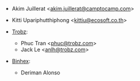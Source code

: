 - Akim Juillerat \<<akim.juillerat@camptocamp.com>\>

- Kitti Upariphutthiphong \<<kittiu@ecosoft.co.th>\>

- [Trobz](https://trobz.com):  
  - Phuc Tran \<<phuc@trobz.com>\>
  - Jack Le \<<anlh@trobz.com>\>

- [Binhex](https://binhex.cloud/):  
  - Deriman Alonso